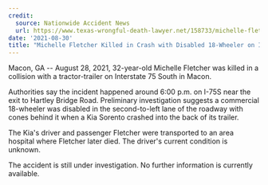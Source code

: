 ```yaml
---
credit:
  source: Nationwide Accident News
  url: https://www.texas-wrongful-death-lawyer.net/158733/michelle-fletcher-accident-i75s-macon-ga.htm
date: '2021-08-30'
title: "Michelle Fletcher Killed in Crash with Disabled 18-Wheeler on I-75S in Macon, GA"
---
```

Macon, GA -- August 28, 2021, 32-year-old Michelle Fletcher was killed in a collision with a tractor-trailer on Interstate 75 South in Macon.

Authorities say the incident happened around 6:00 p.m. on I-75S near the exit to Hartley Bridge Road. Preliminary investigation suggests a commercial 18-wheeler was disabled in the second-to-left lane of the roadway with cones behind it when a Kia Sorento crashed into the back of its trailer.

The Kia's driver and passenger Fletcher were transported to an area hospital where Fletcher later died. The driver's current condition is unknown.

The accident is still under investigation. No further information is currently available.
